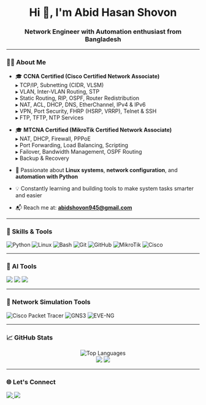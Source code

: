 <h1 align="center">Hi 👋, I'm Abid Hasan Shovon</h1>
<h3 align="center">Network Engineer with Automation enthusiast from Bangladesh</h3>

---

### 🧑‍💻 About Me

-  🎓 **CCNA Certified (Cisco Certified Network Associate)**  
    ▸ TCP/IP, Subnetting (CIDR, VLSM)  
    ▸ VLAN, Inter-VLAN Routing, STP  
    ▸ Static Routing, RIP, OSPF, Router Redistribution  
    ▸ NAT, ACL, DHCP, DNS, EtherChannel, IPv4 & IPv6  
    ▸ VPN, Port Security, FHRP (HSRP, VRRP), Telnet & SSH  
    ▸ FTP, TFTP, NTP Services
    
-   🎓 **MTCNA Certified (MikroTik Certified Network Associate)**  
    ▸ NAT, DHCP, Firewall, PPPoE  
    ▸ Port Forwarding, Load Balancing, Scripting  
    ▸ Failover, Bandwidth Management, OSPF Routing  
    ▸ Backup & Recovery
    
- 🐧 Passionate about **Linux systems**, **network configuration**, and **automation with Python**
- 💡 Constantly learning and building tools to make system tasks smarter and easier
- 📬 Reach me at: **abidshovon945@gmail.com**

---

### 🚀 Skills & Tools

<p>
  <img src="https://img.shields.io/badge/Python-3670A0?style=for-the-badge&logo=python&logoColor=ffdd54" alt="Python"/>
  <img src="https://img.shields.io/badge/Linux-FCC624?style=for-the-badge&logo=linux&logoColor=black" alt="Linux"/>
  <img src="https://img.shields.io/badge/Bash-4EAA25?style=for-the-badge&logo=gnubash&logoColor=white" alt="Bash"/>
  <img src="https://img.shields.io/badge/Git-F05032?style=for-the-badge&logo=git&logoColor=white" alt="Git"/>
  <img src="https://img.shields.io/badge/GitHub-181717?style=for-the-badge&logo=github&logoColor=white" alt="GitHub"/>
  <img src="https://img.shields.io/badge/MikroTik-EA2127?style=for-the-badge&logoColor=white&logo=mikrotik" alt="MikroTik"/>
  <img src="https://img.shields.io/badge/Cisco-1BA0D7?style=for-the-badge&logo=cisco&logoColor=white" alt="Cisco"/>
</p>


---

### 🤖 AI Tools

<p> <img src="https://img.shields.io/badge/ChatGPT-00A67E?style=for-the-badge&logo=openai&logoColor=white"/> 
    <img src="https://img.shields.io/badge/Github%20Copilot-181717?style=for-the-badge&logo=github&logoColor=white"/> 
    <img src="https://img.shields.io/badge/Gemini-4285F4?style=for-the-badge&logo=google&logoColor=white"/> </p>

---

### 🧪 Network Simulation Tools

<p align="left"> 
  <img src="https://img.shields.io/badge/Packet%20Tracer-1BA0D7?style=for-the-badge&logo=cisco&logoColor=white" alt="Cisco Packet Tracer"/>
  <img src="https://img.shields.io/badge/GNS3-2D79C7?style=for-the-badge&logo=gns3&logoColor=white" alt="GNS3"/> 
  <img src="https://img.shields.io/badge/EVE--NG-000000?style=for-the-badge&logo=linux&logoColor=white" alt="EVE-NG"/>
</p>

 ----

 
### 📈 GitHub Stats

<p align="center">
  <img src="https://github-readme-stats.vercel.app/api/top-langs/?username=abid-shovon&layout=compact&theme=github_dark" alt="Top Languages"/>
  <br>
  <img src="https://img.shields.io/badge/Cisco-90%25-1BA0D7?style=for-the-badge&logo=cisco&logoColor=white"/>
  <img src="https://img.shields.io/badge/MikroTik-60%25-EA2127?style=for-the-badge&logo=mikrotik&logoColor=white"/>
</p>

---

### 🌐 Let's Connect

<p>
  <a href="mailto:abidshovon945@gmail.com">
    <img src="https://img.shields.io/badge/Gmail-D14836?style=flat&logo=gmail&logoColor=white"/>
  </a> 
  <a href="https://www.linkedin.com/in/abid-hasan-shovon-902112231" target="_blank">
    <img src="https://img.shields.io/badge/LinkedIn-0A66C2?style=flat&logo=linkedin&logoColor=white"/>
  </a>
</p>

